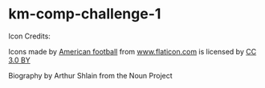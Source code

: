 # km-comp-challenge-1

Icon Credits:



<div>Icons made by <a href="https://www.flaticon.com/authors/prettycons" title="American football">American football</a> from <a href="https://www.flaticon.com/"     title="Flaticon">www.flaticon.com</a> is licensed by <a href="http://creativecommons.org/licenses/by/3.0/"     title="Creative Commons BY 3.0" target="_blank">CC 3.0 BY</a></div>

Biography by Arthur Shlain from the Noun Project